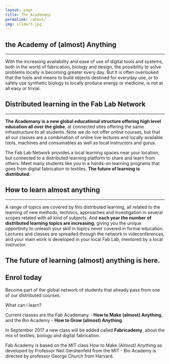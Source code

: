 ```yaml
---
layout: page
title: The Academany
permalink: /about/
img: slider3.jpg
---
```


## the Academy of (almost) Anything
---
With the increasing availability and ease of use of digital tools and systems, both in the world of fabrication, biology and design, the possibility to solve problems locally is becoming greater every day. But it is often overlooked that the tools and means to build objects destined for everyday use, or to safely use synthetic biology to locally produce energy or medicine, is not at all easy or trivial.

## Distributed learning in the Fab Lab Network
---
**The Academany is a new global educational structure offering high level education all over the globe**, at connected sites offering the same infrastructure to all students. Note we do not offer online courses, but that all our classes are a combination of online live lectures and locally available tools, machines and consumables as well as local instructors and gurus.

The Fab Lab Network provides a local learning spaces near your location, but connected to a distributed learning platform to share and learn from others. Meet many students like you in a hands-on learning programs that goes from digital fabrication to textiles. **The future of learning is distributed**.

## How to learn almost anything
---
A range of topics are covered by this distributed learning, all related to the learning of new methods, technics, approaches and investigation in several scopes related with all kind of subjects. And **each year the number of distributed learning topics are increasing**, giving you the unique opportinity to unleash your skill in topics never covered in formal education.
Lectures and classes are spreaded through the network in videconferences, and your main work is developed in your local Fab Lab, mentored by a local instructor.

## The future of learning (almost) anything is here.
<div class="jumbotron">
  <h2>Enrol today</h2>
  <p>Become part of the global network of students that already pass from one of our distributed courses.</p>
  <p><a class="btn btn-primary btn-lg">What can i learn?</a></p>
</div>


Current classes are the Fab Academany - **How to Make (almost) Anything**, and the Bio Academy - **How to Grow (almost) Anything**.

In September 2017 a new class will be added called **Fabricademy**, about the mix of textiles, biology and digital fabrication.

Fab Academy is based on the MIT class How to Make (Almost) Anything as developed by Professor Neil Gershenfeld from the MIT - Bio Academy is directed by professor George Church from Harvard.

